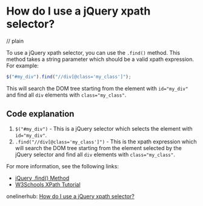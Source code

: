 # How do I use a jQuery xpath selector?
// plain

To use a jQuery xpath selector, you can use the `.find()` method. This method takes a string parameter which should be a valid xpath expression. For example:

```javascript
$("#my_div").find("//div[@class='my_class']");
```

This will search the DOM tree starting from the element with `id="my_div"` and find all `div` elements with `class="my_class"`.

## Code explanation


1. `$("#my_div")` - This is a jQuery selector which selects the element with `id="my_div"`.
2. `.find("//div[@class='my_class']")` - This is the xpath expression which will search the DOM tree starting from the element selected by the jQuery selector and find all `div` elements with `class="my_class"`.

For more information, see the following links:

- [jQuery .find() Method](https://api.jquery.com/find/)
- [W3Schools XPath Tutorial](https://www.w3schools.com/xml/xpath_intro.asp)

onelinerhub: [How do I use a jQuery xpath selector?](https://onelinerhub.com/jquery/how-do-i-use-a-jquery-xpath-selector)